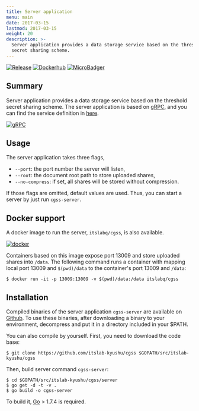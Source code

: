 ```yaml
---
title: Server application
menu: main
date: 2017-03-15
lastmod: 2017-03-15
weight: 20
description: >-
  Server application provides a data storage service based on the threshold
  secret sharing scheme.
---
```

[![Release](https://img.shields.io/badge/release-0.2.0-brightgreen.svg)](https://github.com/itslab-kyushu/cgss/releases/tag/v0.2.0)
[![Dockerhub](https://img.shields.io/badge/dockerhub-itslabq%2Fcgss-blue.svg)](https://hub.docker.com/r/itslabq/cgss/)
[![MicroBadger](https://images.microbadger.com/badges/image/itslabq/cgss.svg)](https://microbadger.com/images/itslabq/cgss)

## Summary
Server application provides a data storage service based on the threshold secret
sharing scheme.
The server application is based on [gRPC](http://www.grpc.io/), and you can
find the service definition in [here](https://github.com/itslab-kyushu/cgss/blob/master/kvs/kvs.proto).

[![gRPC](../img/grpc.png)](http://www.grpc.io/)

## Usage
The server application takes three flags,

* `--port`: the port number the server will listen,
* `--root`: the document root path to store uploaded shares,
* `--no-compress`: if set, all shares will be stored without compression.

If those flags are omitted, default values are used.
Thus, you can start a server by just run `cgss-server`.

## Docker support
A docker image to run the server, `itslabq/cgss`, is also available.

[![docker](../img/small_h-trans.png)](https://www.docker.com/)

Containers based on this image expose port 13009 and store uploaded shares into
`/data`. The following command runs a container with mapping local port 13009
and `$(pwd)/data` to the container's port 13009 and `/data`:

```shell
$ docker run -it -p 13009:13009 -v $(pwd)/data:/data itslabq/cgss
```

## Installation
Compiled binaries of the server application `cgss-server` are available on
[Github](https://github.com/itslab-kyushu/cgss/releases).
To use these binaries, after downloading a binary to your environment,
decompress and put it in a directory included in your $PATH.

You can also compile by yourself.
First, you need to download the code base:

```shell
$ git clone https://github.com/itslab-kyushu/cgss $GOPATH/src/itslab-kyushu/cgss
```

Then, build server command `cgss-server`:

```shell
$ cd $GOPATH/src/itslab-kyushu/cgss/server
$ go get -d -t -v .
$ go build -o cgss-server
```

To build it, [Go](https://golang.org/) > 1.7.4 is required.
